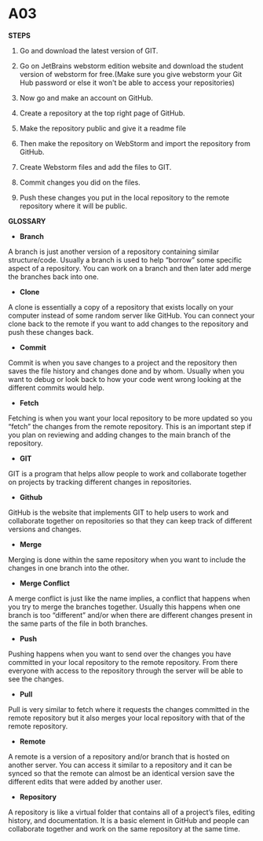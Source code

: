 # A03


**STEPS**

1) Go and download the latest version of GIT.

2) Go on JetBrains webstorm edition website and download the student version of webstorm for free.(Make sure you give webstorm your Git Hub password or else it won't be able to access your repositories)

3) Now go and make an account on GitHub.

4) Create a repository at the top right page of GitHub.

5) Make the repository public and give it a readme file 

6) Then make the repository on WebStorm and import the repository from GitHub.

7) Create Webstorm files and add the files to GIT.

8) Commit changes you did on the files.

9) Push these changes you put in the local repository to the remote repository where it will be public.


**GLOSSARY**

- **Branch**

A branch is just another version of a repository containing similar structure/code. Usually a branch is used to help “borrow” some specific aspect of a repository. You can work on a branch and then later add merge the branches back into one.
- **Clone**

A clone is essentially a copy of a repository that exists locally on your computer instead of some random server like GitHub. You can connect your clone back to the remote if you want to add changes to the repository and push these changes back.
- **Commit**

Commit is when you save changes to a project and the repository then saves the file history and changes done and by whom. Usually when you want to debug or look back to how your code went wrong looking at the different commits would help.
- **Fetch**

Fetching is when you want your local repository to be more updated so you “fetch” the changes from the remote repository. This is an important step if you plan on reviewing and adding changes to the main branch of the repository. 
- **GIT**

GIT is a program that helps allow people to work and collaborate together on projects by tracking different changes in repositories.
- **Github**

GitHub is the website that implements GIT to help users to work and collaborate together on repositories so that they can keep track of different versions and changes.
- **Merge**

Merging is done within the same repository when you want to include the changes in one branch into the other.
- **Merge Conflict**

A merge conflict is just like the name implies, a conflict that happens when you try to merge the branches together. Usually this happens when one branch is too “different” and/or when there are different changes present in the same parts of the file in both branches.
- **Push**

Pushing happens when you want to send over the changes you have committed in your local repository to the remote repository. From there everyone with access to the repository through the server will be able to see the changes.
- **Pull**

Pull is very similar to fetch where it requests the changes committed in the remote repository but it also merges your local repository with that of the remote repository.
- **Remote**

A remote is a version of a repository and/or branch that is hosted on another server. You can access it similar to a repository and it can be synced so that the remote can almost be an identical version save the different edits that were added by another user.
- **Repository**

A repository is like a virtual folder that contains all of a project’s files, editing history, and documentation. It is a basic element in GitHub and people can collaborate together and work on the same repository at the same time.

